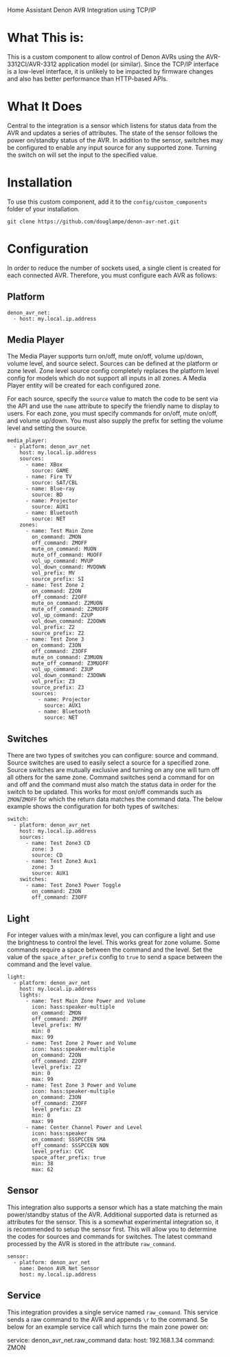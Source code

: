 Home Assistant Denon AVR Integration using TCP/IP

# What This is:
This is a custom component to allow control of Denon AVRs using the AVR-3312CI/AVR-3312 application model (or similar).
Since the TCP/IP interface is a low-level interface, it is unlikely to be impacted by firmware changes and also has
better performance than HTTP-based APIs.

# What It Does
Central to the integration is a sensor which listens for status data from the AVR and updates a series of attributes.
The state of the sensor follows the power on/standby status of the AVR. In addition to the sensor, switches may be
configured to enable any input source for any supported zone. Turning the switch on will set the input to the 
specified value.

# Installation
To use this custom component, add it to the `config/custom_components` folder of your installation.

```
git clone https://github.com/douglampe/denon-avr-net.git
```

# Configuration
In order to reduce the number of sockets used, a single client is created for each connected AVR. Therefore, you must
configure each AVR as follows:

## Platform
```
denon_avr_net:
  - host: my.local.ip.address
```

## Media Player
The Media Player supports turn on/off, mute on/off, volume up/down, volume level, and source select. Sources can be
defined at the platform or zone level. Zone level source config completely replaces the platform level config for
models which do not support all inputs in all zones. A Media Player entity will be created for each configured zone.

For each source, specify the `source` value to match the code to be sent via the API and use the `name` attribute to
specify the friendly name to display to users. For each zone, you must specify commands for on/off, mute on/off,
and volume up/down. You must also supply the prefix for setting the volume level and setting the source.

```
media_player:
  - platform: denon_avr_net
    host: my.local.ip.address
    sources:
      - name: XBox
        source: GAME
      - name: Fire TV
        source: SAT/CBL
      - name: Blue-ray
        source: BD
      - name: Projector
        source: AUX1
      - name: Bluetooth
        source: NET
    zones:
      - name: Test Main Zone
        on_command: ZMON
        off_command: ZMOFF
        mute_on_command: MUON
        mute_off_command: MUOFF
        vol_up_command: MVUP
        vol_down_command: MVDOWN
        vol_prefix: MV
        source_prefix: SI
      - name: Test Zone 2
        on_command: Z2ON
        off_command: Z2OFF
        mute_on_command: Z2MUON
        mute_off_command: Z2MUOFF
        vol_up_command: Z2UP
        vol_down_command: Z2DOWN
        vol_prefix: Z2
        source_prefix: Z2
      - name: Test Zone 3
        on_command: Z3ON
        off_command: Z3OFF
        mute_on_command: Z3MUON
        mute_off_command: Z3MUOFF
        vol_up_command: Z3UP
        vol_down_command: Z3DOWN
        vol_prefix: Z3
        source_prefix: Z3
        sources:
          - name: Projector
            source: AUX1
          - name: Bluetooth
            source: NET
```

## Switches
There are two types of switches you can configure: source and command. Source switches are used to easily select a 
source for a specified zone. Source switches are mutually exclusive and turning on any one will turn off all others
for the same zone. Command switches send a command for on and off and the command must also match the status data
in order for the switch to be updated. This works for most on/off commands such as `ZMON`/`ZMOFF` for which the
return data matches the command data. The below example shows the configuration for both types of switches:

```
switch:
  - platform: denon_avr_net
    host: my.local.ip.address
    sources:
      - name: Test Zone3 CD
        zone: 3
        source: CD
      - name: Test Zone3 Aux1
        zone: 3
        source: AUX1
    switches:
      - name: Test Zone3 Power Toggle
        on_command: Z3ON
        off_command: Z3OFF
```

## Light
For integer values with a min/max level, you can configure a light and use the brightness to control the level. This
works great for zone volume. Some commands require a space between the command and the level. Set the value of the
`space_after_prefix` config to `true` to send a space between the command and the level value.

```
light:
  - platform: denon_avr_net
    host: my.local.ip.address
    lights:
      - name: Test Main Zone Power and Volume
        icon: hass:speaker-multiple
        on_command: ZMON
        off_command: ZMOFF
        level_prefix: MV
        min: 0
        max: 99
      - name: Test Zone 2 Power and Volume
        icon: hass:speaker-multiple
        on_command: Z2ON
        off_command: Z2OFF
        level_prefix: Z2
        min: 0
        max: 99
      - name: Test Zone 3 Power and Volume
        icon: hass:speaker-multiple
        on_command: Z3ON
        off_command: Z3OFF
        level_prefix: Z3
        min: 0
        max: 99
      - name: Center Channel Power and Level
        icon: hass:speaker
        on_command: SSSPCCEN SMA
        off_command: SSSPCCEN NON
        level_prefix: CVC
        space_after_prefix: true
        min: 38
        max: 62

```

## Sensor
This integration also supports a sensor which has a state matching the main power/standby status of the AVR. Additional
supported data is returned as attributes for the sensor. This is a somewhat experimental integration so, it is 
recommended to setup the sensor first. This will allow you to determine the codes for sources and commands for 
switches. The latest command processed by the AVR is stored in the attribute `raw_command`.

```
sensor:
  - platform: denon_avr_net
    name: Denon AVR Net Sensor
    host: my.local.ip.address
```

## Service
This integration provides a single service named `raw_command`. This service sends a raw command to the AVR and appends
`\r` to the command. Se below for an example service call which turns the main zone power on:

service: denon_avr_net.raw_command
data:
  host: 192.168.1.34
  command: ZMON